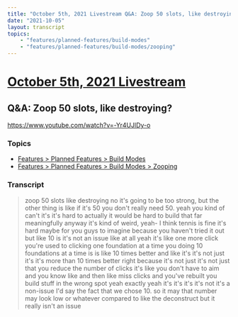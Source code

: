 ```yaml
---
title: "October 5th, 2021 Livestream Q&A: Zoop 50 slots, like destroying?"
date: "2021-10-05"
layout: transcript
topics:
    - "features/planned-features/build-modes"
    - "features/planned-features/build-modes/zooping"
---
```

# [October 5th, 2021 Livestream](../2021-10-05.md)
## Q&A: Zoop 50 slots, like destroying?
https://www.youtube.com/watch?v=-Yr4UJlDy-o

### Topics
* [Features > Planned Features > Build Modes](../topics/features/planned-features/build-modes.md)
* [Features > Planned Features > Build Modes > Zooping](../topics/features/planned-features/build-modes/zooping.md)

### Transcript

> zoop 50 slots like destroying no it's going to be too strong, but the other thing is like if it's 50 you don't really need 50. yeah you kind of can't it's it's hard to actually it would be hard to build that far meaningfully anyway it's kind of weird, yeah- I think tennis is fine it's hard maybe for you guys to imagine because you haven't tried it out but like 10 is it's not an issue like at all yeah it's like one more click you're used to clicking one foundation at a time you doing 10 foundations at a time is is like 10 times better and like it's it's not just it's it's more than 10 times better right because it's not just it's not just that you reduce the number of clicks it's like you don't have to aim and you know like and then like miss clicks and you've rebuilt you build stuff in the wrong spot yeah exactly yeah it's it's it's it's not it's a non-issue I'd say the fact that we chose 10. so it may that number may look low or whatever compared to like the deconstruct but it really isn't an issue
